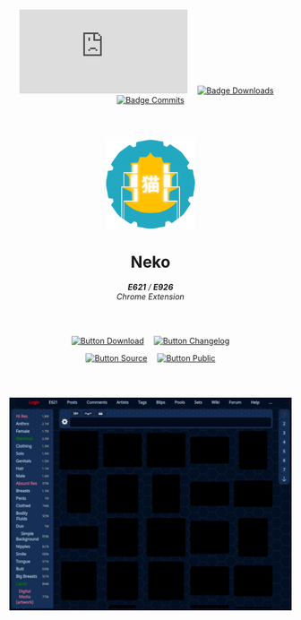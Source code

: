 
<br>

<div align = center>

[![Badge Matrix]][Matrix]   
[![Badge Downloads]][Releases]   
[![Badge Commits]][Source]

<br>
<br>

<img
    src = 'resources/Logo.png'
    width = 160
/>

# Neko

***E621*** */* ***E926*** <br> *Chrome Extension*

<br>
<br>

[![Button Download]][Releases]   
[![Button Changelog]][Changelog]

[![Button Source]][Source]   
[![Button Public]][Public]

<br>
<br>

![Showcase]

</div>

<br>


<!----------------------------------------------------------------------------->

[Changelog]: https://github.com/LewdTechnologies/Neko/tree/Changelog
[Releases]: https://github.com/LewdTechnologies/Neko/releases
[Public]: https://github.com/LewdTechnologies/Neko/tree/Version
[Source]: https://github.com/LewdTechnologies/Neko/tree/Source
[Matrix]: https://matrix.to/#/#lewdtechnologies:matrix.org

[Showcase]: resources/Showcase.png


<!---------------------------------[ Badges ]---------------------------------->

[Badge Downloads]: https://img.shields.io/github/downloads/LewdTechnologies/Neko/total?style=for-the-badge&labelColor=319795&color=236c6a&logoColor=white&logo=GoogleAnalytics
[Badge Commits]: https://img.shields.io/github/commit-activity/m/LewdTechnologies/Neko?color=00679e&labelColor=007ec6&label=Commits&logo=Git%20LFS&logoColor=white&style=for-the-badge
[Badge Matrix]: https://img.shields.io/matrix/lewdtech:matrix.org?color=0a936a&label=Matrix&logo=Matrix&logoColor=white&style=for-the-badge&labelColor=0DBD8B

<!---------------------------------[ Buttons ]--------------------------------->

[Button Changelog]: https://img.shields.io/badge/Changelog-A9225C?style=for-the-badge&logoColor=white&logo=BookStack
[Button Download]: https://img.shields.io/badge/Download-37814A?style=for-the-badge&logoColor=white&logo=DocuSign
[Button Source]: https://img.shields.io/badge/Source_Code-3584E3?style=for-the-badge&logoColor=white&logo=GitHub
[Button Public]: https://img.shields.io/badge/Public_Data-26689A?style=for-the-badge&logoColor=white&logo=AddThis
